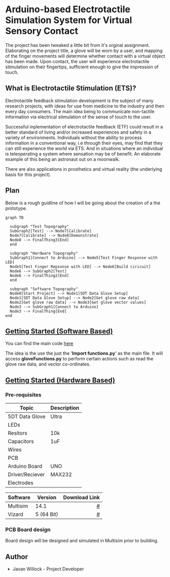 # Arduino-based Electrotactile Simulation System for Virtual Sensory Contact

The project has been tweaked a little bit from it's orginal assignment. Elaborating on the project title, a glove will be worn by a user, 
and mapping of the finger movements will determine whether contact with a virtual object has been made.
Upon contact, the user will experience electrotactile stimulation on their fingertips, sufficient enough to give the impression of touch.

## What is Electrotactile Stimulation (ETS)?
Electrotactile feedback stimulation development is the subject of many research projects, with ideas for use from medicine to the industry and then every day consumers. 
The main idea being to communicate non-tactile information via electrical stimulation of the sense of touch to the user. 

Successful inplementation of electrotactile feedback (ETF) could result in a better standard of living and/or increased experiences and safety in a variety of environments. 
Individuals without the ability to process information in a conventional way, i.e through their eyes, may find that they can still experience the world via ETS.
And in situations where an individual is teleoperating a system where sensation may be of benefit. An elaborate example of this being an astronaut out on a moonwalk.

There are also applications in prosthetics and virtual reality (the underlying basis for this project). 


## Plan

Below is a rough guidline of how I will be going about the creation of a the prototype. 

```mermaid
graph TB

  subgraph "Test Topography"
  SubGraph2[Test] --> Node7[Calibrate]
  Node7[Calibrate] --> Node8[Demonstrate]
  Node8 --> FinalThing3[End]
  end

  subgraph "Hardware Topography"
  SubGraph1[Connect to Arduino] --> Node5[Test Finger Response with LED]
  Node5[Test Finger Repsonse with LED] --> Node6[Build ciricuit]
  Node6 --> SubGraph2[Test]
  Node6 --> FinalThing2[End]
  end

  subgraph "Software Topography"
  Node0[Start Project] --> Node1[5DT Data Glove Setup]
  Node1[5DT Data Glove Setup] --> Node2[Get glove raw data]
  Node2[Get glove raw data] --> Node3[Get glove vector values]
  Node3 --> SubGraph1[Connect to Arduino]
  Node3 --> FinalThing[End]
end
```

## [Getting Started (Software Based)](https://cseegit.essex.ac.uk/ce301_2019/ce301_willock_j/blob/master/Technical%20Documentation/Getting%20Started%20(Software).md)

You can find the main code [here](https://cseegit.essex.ac.uk/ce301_2019/ce301_willock_j/tree/master/Main%20Python%20Code)

The idea is the use the just the '**Import functions.py**' as the main file. It will access **gloveFunctions.py** to perform certain actions such as read the glove raw data, and vector co-ordinates.

## [Getting Started (Hardware Based)]()

### Pre-requisites
| Topic           | Description  | 
| ---             |  ------  |
| 5DT Data Glove  | Ultra    |   
| LEDs            |          |
| Resitors        |    10k   |
| Capacitors      |    1uF   |
| Wires           |          |
| PCB             |          |
| Arduino Board   |  UNO     |
| Driver/Reciever |  MAX232  |
| Electrodes      |          |

| Software      | Version  | Download Link                                                                                                   |
| ---           |  ------  |---------:                                                                                                       |
| Multisim      |14.1      | [#](https://www.ni.com/en-gb/support/downloads/software-products/download.multisim.html#312060)                 |
| Vizard        |5 (64 Bit)| [#](https://www.worldviz.com/virtual-reality-software-downloads)                                                |

### PCB Board design
Board design will be designed and simulated in Multisim prior to building.

## Author
* Javan Willock - Project Developer
